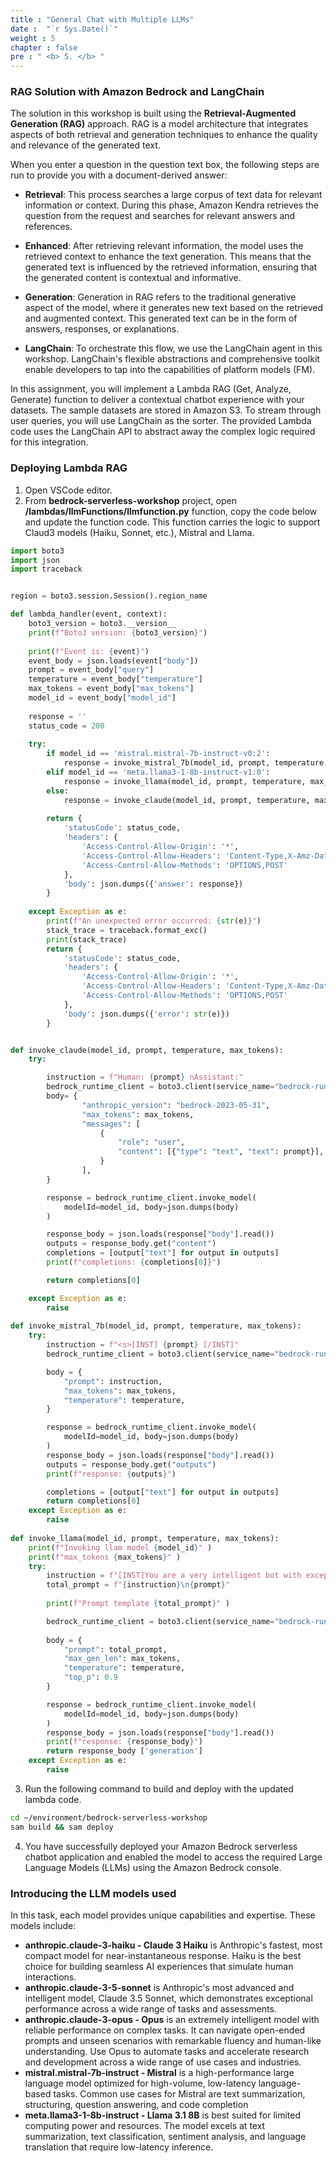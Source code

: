 ```yaml
---
title : "General Chat with Multiple LLMs"
date :  "`r Sys.Date()`" 
weight : 5 
chapter : false
pre : " <b> 5. </b> "
---
```

### RAG Solution with Amazon Bedrock and LangChain
The solution in this workshop is built using the **Retrieval-Augmented Generation (RAG)** approach. RAG is a model architecture that integrates aspects of both retrieval and generation techniques to enhance the quality and relevance of the generated text.

When you enter a question in the question text box, the following steps are run to provide you with a document-derived answer:

- **Retrieval**: This process searches a large corpus of text data for relevant information or context. During this phase, Amazon Kendra retrieves the question from the request and searches for relevant answers and references.

- **Enhanced**: After retrieving relevant information, the model uses the retrieved context to enhance the text generation. This means that the generated text is influenced by the retrieved information, ensuring that the generated content is contextual and informative.

- **Generation**: Generation in RAG refers to the traditional generative aspect of the model, where it generates new text based on the retrieved and augmented context. This generated text can be in the form of answers, responses, or explanations.

- **LangChain**: To orchestrate this flow, we use the LangChain agent in this workshop. LangChain's flexible abstractions and comprehensive toolkit enable developers to tap into the capabilities of platform models (FM).

In this assignment, you will implement a Lambda RAG (Get, Analyze, Generate) function to deliver a contextual chatbot experience with your datasets. The sample datasets are stored in Amazon S3. To stream through user queries, you will use LangChain as the sorter. The provided Lambda code uses the LangChain API to abstract away the complex logic required for this integration.

### Deploying Lambda RAG
1. Open VSCode editor.
2. From **bedrock-serverless-workshop** project, open **/lambdas/llmFunctions/llmfunction.py** function, copy the code below and update the function code. This function carries the logic to support Claud3 models (Haiku, Sonnet, etc.), Mistral and Llama.
```python
import boto3
import json
import traceback


region = boto3.session.Session().region_name

def lambda_handler(event, context):
    boto3_version = boto3.__version__
    print(f"Boto3 version: {boto3_version}")
    
    print(f"Event is: {event}")
    event_body = json.loads(event["body"])
    prompt = event_body["query"]
    temperature = event_body["temperature"]
    max_tokens = event_body["max_tokens"]
    model_id = event_body["model_id"]
    
    response = ''
    status_code = 200
    
    try:
        if model_id == 'mistral.mistral-7b-instruct-v0:2':
            response = invoke_mistral_7b(model_id, prompt, temperature, max_tokens)
        elif model_id == 'meta.llama3-1-8b-instruct-v1:0':
            response = invoke_llama(model_id, prompt, temperature, max_tokens)
        else:
            response = invoke_claude(model_id, prompt, temperature, max_tokens)
            
        return {
            'statusCode': status_code,
            'headers': {
                'Access-Control-Allow-Origin': '*',
                'Access-Control-Allow-Headers': 'Content-Type,X-Amz-Date,Authorization,X-Api-Key,X-Amz-Security-Token',
                'Access-Control-Allow-Methods': 'OPTIONS,POST'
            },
            'body': json.dumps({'answer': response})
        }
            
    except Exception as e:
        print(f"An unexpected error occurred: {str(e)}")
        stack_trace = traceback.format_exc()
        print(stack_trace)
        return {
            'statusCode': status_code,
            'headers': {
                'Access-Control-Allow-Origin': '*',
                'Access-Control-Allow-Headers': 'Content-Type,X-Amz-Date,Authorization,X-Api-Key,X-Amz-Security-Token',
                'Access-Control-Allow-Methods': 'OPTIONS,POST'
            },
            'body': json.dumps({'error': str(e)})
        }


def invoke_claude(model_id, prompt, temperature, max_tokens):
    try:

        instruction = f"Human: {prompt} nAssistant:"
        bedrock_runtime_client = boto3.client(service_name="bedrock-runtime", region_name=region)
        body= {
                "anthropic_version": "bedrock-2023-05-31",
                "max_tokens": max_tokens,
                "messages": [
                    {
                        "role": "user",
                        "content": [{"type": "text", "text": prompt}],
                    }
                ],
        }

        response = bedrock_runtime_client.invoke_model(
            modelId=model_id, body=json.dumps(body)
        )

        response_body = json.loads(response["body"].read())
        outputs = response_body.get("content")
        completions = [output["text"] for output in outputs]
        print(f"completions: {completions[0]}")

        return completions[0]

    except Exception as e:
        raise
        
def invoke_mistral_7b(model_id, prompt, temperature, max_tokens):
    try:
        instruction = f"<s>[INST] {prompt} [/INST]"
        bedrock_runtime_client = boto3.client(service_name="bedrock-runtime", region_name=region)

        body = {
            "prompt": instruction,
            "max_tokens": max_tokens,
            "temperature": temperature,
        }

        response = bedrock_runtime_client.invoke_model(
            modelId=model_id, body=json.dumps(body)
        )
        response_body = json.loads(response["body"].read())
        outputs = response_body.get("outputs")
        print(f"response: {outputs}")

        completions = [output["text"] for output in outputs]
        return completions[0]
    except Exception as e:
        raise
        
def invoke_llama(model_id, prompt, temperature, max_tokens):
    print(f"Invoking llam model {model_id}" )
    print(f"max_tokens {max_tokens}" )
    try:
        instruction = f"[INST]You are a very intelligent bot with exceptional critical thinking, help me answering below question.[/INST]"
        total_prompt = f"{instruction}\n{prompt}" 
        
        print(f"Prompt template {total_prompt}" )

        bedrock_runtime_client = boto3.client(service_name="bedrock-runtime", region_name=region)
        
        body = {
            "prompt": total_prompt,
            "max_gen_len": max_tokens,
            "temperature": temperature,
            "top_p": 0.9
        }

        response = bedrock_runtime_client.invoke_model(
            modelId=model_id, body=json.dumps(body)
        )
        response_body = json.loads(response["body"].read())
        print(f"response: {response_body}")
        return response_body ['generation']
    except Exception as e:
        raise
```
3. Run the following command to build and deploy with the updated lambda code.
```bash
cd ~/environment/bedrock-serverless-workshop
sam build && sam deploy
```
4. You have successfully deployed your Amazon Bedrock serverless chatbot application and enabled the model to access the required Large Language Models (LLMs) using the Amazon Bedrock console.

### Introducing the LLM models used
In this task, each model provides unique capabilities and expertise. These models include:
- **anthropic.claude-3-haiku - Claude 3 Haiku** is Anthropic's fastest, most compact model for near-instantaneous response. Haiku is the best choice for building seamless AI experiences that simulate human interactions.
- **anthropic.claude-3-5-sonnet** is Anthropic's most advanced and intelligent model, Claude 3.5 Sonnet, which demonstrates exceptional performance across a wide range of tasks and assessments.
- **anthropic.claude-3-opus - Opus** is an extremely intelligent model with reliable performance on complex tasks. It can navigate open-ended prompts and unseen scenarios with remarkable fluency and human-like understanding. Use Opus to automate tasks and accelerate research and development across a wide range of use cases and industries.
- **mistral.mistral-7b-instruct - Mistral** is a high-performance large language model optimized for high-volume, low-latency language-based tasks. Common use cases for Mistral are text summarization, structuring, question answering, and code completion
- **meta.llama3-1-8b-instruct - Llama 3.1 8B** is best suited for limited computing power and resources. The model excels at text summarization, text classification, sentiment analysis, and language translation that require low-latency inference.